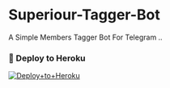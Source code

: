 
# Superiour-Tagger-Bot
A Simple Members Tagger Bot For Telegram ..


### 🚀 Deploy to Heroku
[![Deploy+to+Heroku](https://www.herokucdn.com/deploy/button.svg)](https://heroku.com/deploy?template=https://github.com/Sumit9969/Superiour-Tagger-Bot)
